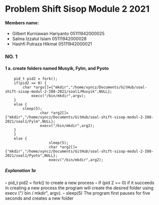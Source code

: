 # Problem Shift Sisop Module 2 2021

#### Members name:
* Gilbert Kurniawan Hariyanto	05111942000025
* Salma Izzatul Islam	05111942000028
* Hashfi Putraza Hikmat	05111942000021

### NO. 1
#### 1 a. create folders named Musyik, Fylm, and Pyoto
  		pid_t pid2 = fork();
		if(pid2 == 0) {
       		char *argv[]={"mkdir","/home/xyncz/Documents/GitHub/soal-shift-sisop-modul-2-I08-2021/soal1/Musyik",NULL};
       			execv("/bin/mkdir",argv);
		}
		else {
			sleep(5);
        	        char *arg2[]={"mkdir","/home/xyncz/Documents/GitHub/soal-shift-sisop-modul-2-I08-2021/soal1/Fylm",NULL};
                	execv("/bin/mkdir",arg2);
		}
		}
		else {
                        sleep(5);
                        char *arg2[]={"mkdir","/home/xyncz/Documents/GitHub/soal-shift-sisop-modul-2-I08-2021/soal1/Pyoto",NULL};
                        execv("/bin/mkdir",arg2);
                       
##### Explanation 1a
**-** pid_t pid2 = fork() to create a new process
**-** if (pid 2 == 0) if it succeeds in creating a new process the program will create the desired folder using execv ("/ bin / mkdir", argv).
**-** sleep(5) The program first pauses for five seconds and creates a new folder
